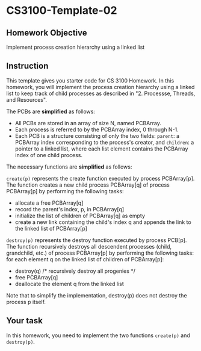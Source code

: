 # CS3100-Template-02

## Homework Objective
Implement process creation hierarchy using a linked list

## Instruction
This template gives you starter code for CS 3100 Homework. In this homework, you will implement the process creation hierarchy using a linked list to keep track of child processes as described in "2. Processse, Threads, and Resources". 

The PCBs are <b>simplified</b> as follows:

* All PCBs are stored in an array of size N, named PCBArray.
* Each process is referred to by the PCBArray index, 0 through N-1.
* Each PCB is a structure consisting of only the two fields: `parent`: a PCBArray index corresponding to the process's creator, and `children`: a pointer to a linked list, where each list element contains the PCBArray index of one child process.

The necessary functions are <b>simplified</b> as follows:

`create(p)` represents the create function executed by process PCBArray[p]. The function creates a new child process PCBArray[q] of process PCBArray[p] by performing the following tasks:
* allocate a free PCBArray[q]
* record the parent's index, p, in PCBArray[q]
* initialize the list of children of PCBArray[q] as empty
* create a new link containing the child's index q and appends the link to the linked list of PCBArray[p]

`destroy(p)` represents the destroy function executed by process PCB[p]. The function recursively destroys all descendent processes (child, grandchild, etc.) of process PCBArray[p] by performing the following tasks: for each element q on the linked list of children of PCBArray[p]:
* destroy(q) /* recursively destroy all progenies */
* free PCBArray[q]
* deallocate the element q from the linked list

Note that to simplify the implementation, destroy(p) does not destroy the process p itself.

## Your task
In this homework, you need to implement the two functions `create(p)` and `destroy(p)`.
